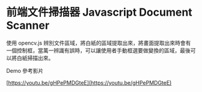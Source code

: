 
# 前端文件掃描器 Javascript Document Scanner

使用 opencv.js 辨別文件區域，將白紙的區域提取出來，將畫面提取出來時會有一個控制框，當萬一辨識有誤時，可以讓使用者手動框選要做變換的區域，最後可以將白紙掃描出來。

Demo 參考影片

[https://youtu.be/gHPePMDGteE](https://youtu.be/gHPePMDGteE) 
